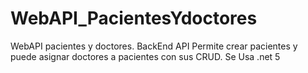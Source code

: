 # WebAPI_PacientesYdoctores
WebAPI pacientes y doctores. BackEnd API Permite crear pacientes y puede asignar doctores a pacientes con sus CRUD. Se Usa .net 5 
